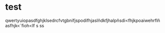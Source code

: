 # test
qwertyuiopasdfghjklsedrcfvtgbnifjspodifhjaslñdkfjhalpñsdi<fhjkpoaiwehrflñasfhjk<`fioh<lf
s
ss